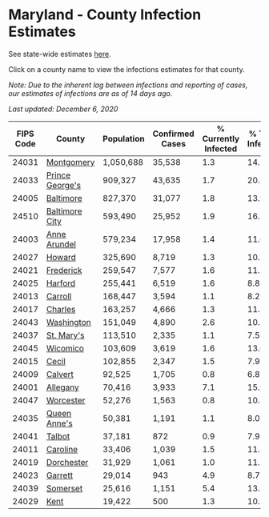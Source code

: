 # Maryland - County Infection Estimates

See state-wide estimates [here](/infections/us-md).

Click on a county name to view the infections estimates for that county.

*Note: Due to the inherent lag between infections and reporting of cases, our estimates of infections are as of 14 days ago.*

*Last updated: December 6, 2020*

|   FIPS Code |                             County |   Population |   Confirmed Cases |   % Currently Infected |   % Total Infected |
|-------------|------------------------------------|--------------|-------------------|------------------------|--------------------|
|       24031 |           [Montgomery](montgomery) |    1,050,688 |            35,538 |                    1.3 |               14.1 |
|       24033 | [Prince George's](prince-george's) |      909,327 |            43,635 |                    1.7 |               20.5 |
|       24005 |             [Baltimore](baltimore) |      827,370 |            31,077 |                    1.8 |               13.9 |
|       24510 |   [Baltimore City](baltimore-city) |      593,490 |            25,952 |                    1.9 |               16.5 |
|       24003 |       [Anne Arundel](anne-arundel) |      579,234 |            17,958 |                    1.4 |               11.6 |
|       24027 |                   [Howard](howard) |      325,690 |             8,719 |                    1.3 |               10.2 |
|       24021 |             [Frederick](frederick) |      259,547 |             7,577 |                    1.6 |               11.2 |
|       24025 |                 [Harford](harford) |      255,441 |             6,519 |                    1.6 |                8.8 |
|       24013 |                 [Carroll](carroll) |      168,447 |             3,594 |                    1.1 |                8.2 |
|       24017 |                 [Charles](charles) |      163,257 |             4,666 |                    1.3 |               11.1 |
|       24043 |           [Washington](washington) |      151,049 |             4,890 |                    2.6 |               10.1 |
|       24037 |           [St. Mary's](st.-mary's) |      113,510 |             2,335 |                    1.1 |                7.5 |
|       24045 |               [Wicomico](wicomico) |      103,609 |             3,619 |                    1.6 |               13.6 |
|       24015 |                     [Cecil](cecil) |      102,855 |             2,347 |                    1.5 |                7.9 |
|       24009 |                 [Calvert](calvert) |       92,525 |             1,705 |                    0.8 |                6.8 |
|       24001 |               [Allegany](allegany) |       70,416 |             3,933 |                    7.1 |               15.9 |
|       24047 |             [Worcester](worcester) |       52,276 |             1,563 |                    0.8 |               10.3 |
|       24035 |       [Queen Anne's](queen-anne's) |       50,381 |             1,191 |                    1.1 |                8.0 |
|       24041 |                   [Talbot](talbot) |       37,181 |               872 |                    0.9 |                7.9 |
|       24011 |               [Caroline](caroline) |       33,406 |             1,039 |                    1.5 |               11.8 |
|       24019 |           [Dorchester](dorchester) |       31,929 |             1,061 |                    1.0 |               11.5 |
|       24023 |                 [Garrett](garrett) |       29,014 |               943 |                    4.9 |                8.7 |
|       24039 |               [Somerset](somerset) |       25,616 |             1,151 |                    5.4 |               13.3 |
|       24029 |                       [Kent](kent) |       19,422 |               500 |                    1.3 |               10.7 |